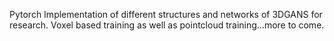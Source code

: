 Pytorch Implementation of different structures and networks of 3DGANS for research. Voxel based training as well as pointcloud training...more to come.
